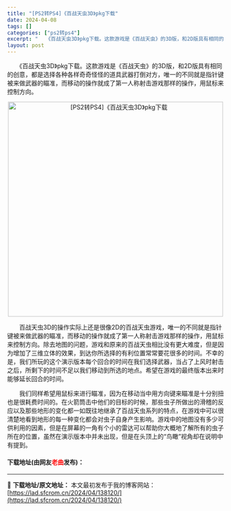 ```yaml
---
title: "[PS2转PS4]《百战天虫3D》pkg下载"
date: 2024-04-08
tags: []
categories: ["ps2转ps4"]
excerpt: "　　《百战天虫3D》pkg下载。这款游戏是《百战天虫》的3D版，和2D版具有相同的创意，都是选择各种各样奇奇怪怪的道具武器打倒对方，唯一的不同就是指针键被来做武器的瞄准，而移动的操作就成了第一人称射击游戏那样的操作，用鼠标来控制方向。 　　百战天虫3D的操作实际上还是很像2D的百战天虫游戏，唯一的不&hellip;"
layout: post
---
```


 <p>　　《百战天虫3D》pkg下载。这款游戏是《百战天虫》的3D版，和2D版具有相同的创意，都是选择各种各样奇奇怪怪的道具武器打倒对方，唯一的不同就是指针键被来做武器的瞄准，而移动的操作就成了第一人称射击游戏那样的操作，用鼠标来控制方向。</p> <p align="center"><img align="" border="0" src="https://lad.sfcrom.cn/wp-content/uploads/2024/04/20240408_6613f8dbdeeec.webp" width="500" alt="[PS2转PS4]《百战天虫3D》pkg下载" /></p> <p>　　百战天虫3D的操作实际上还是很像2D的百战天虫游戏，唯一的不同就是指针键被来做武器的瞄准，而移动的操作就成了第一人称射击游戏那样的操作，用鼠标来控制方向。除去地图的问题，游戏和原来的百战天虫相比没有更大难度，但是因为增加了三维立体的效果，到达你所选择的有利位置常常要花很多的时间。不幸的是，我们所玩的这个演示版本每个回合的时间在我们选择武器，当占了上风时射击之后，所剩下的时间不足以我们移动到所选的地点。希望在游戏的最终版本出来时能够延长回合的时间。</p> <p>　　我们同样希望用鼠标来进行瞄准，因为在移动当中用方向键来瞄准是十分别扭也是很耗费时间的。在火箭筒击中他们的目标的时候，那些虫子所做出的滑稽的反应以及那些地形的变化都一如既往地继承了百战天虫系列的特点，在游戏中可以很清楚地看到地形的每一种变化都会对虫子自身产生影响。游戏中的地图没有多少可供利用的因素，但是在屏幕的一角有个小的雷达可以帮助你大概地了解所有的虫子所在的位置，虽然在演示版本中并未出现，但是在头顶上的&ldquo;鸟瞰&rdquo;视角却在说明中有提到。</p> <p><h4>下载地址(由网友<font color="red">老曲</font>发布)：</h4></p> 

---
📖 **下载地址/原文地址：** 本文最初发布于我的博客网站：[https://lad.sfcrom.cn/2024/04/138120/](https://lad.sfcrom.cn/2024/04/138120/)
